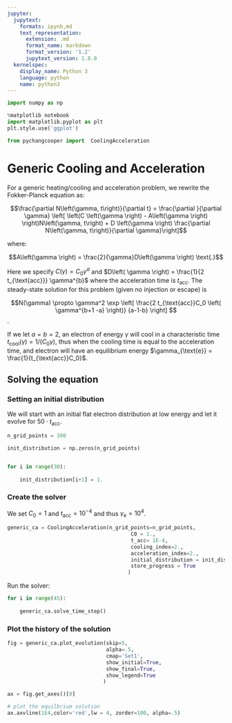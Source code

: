 ```yaml
---
jupyter:
  jupytext:
    formats: ipynb,md
    text_representation:
      extension: .md
      format_name: markdown
      format_version: '1.2'
      jupytext_version: 1.8.0
  kernelspec:
    display_name: Python 3
    language: python
    name: python3
---
```


```python
import numpy as np

%matplotlib notebook
import matplotlib.pyplot as plt
plt.style.use('ggplot')

from pychangcooper import  CoolingAcceleration

```

<!-- #region -->
# Generic Cooling and Acceleration

For a generic heating/cooling and acceleration problem, we rewrite the Fokker-Planck equation as:

$$\frac{\partial N\left(\gamma, t\right)}{\partial t}  = \frac{\partial }{\partial \gamma} \left[ \left(C \left(\gamma \right) - A\left(\gamma \right) \right)N\left(\gamma, t\right) + D \left(\gamma \right) \frac{\partial N\left(\gamma, t\right)}{\partial \gamma}\right]$$

where:

$$A\left(\gamma \right) = \frac{2}{\gamma}D\left(\gamma \right) \text{.}$$

Here we specify $C \left( \gamma \right) = C_{0} \gamma^{a}$ and $D\left( \gamma \right) = \frac{1}{2 t_{\text{acc}}} \gamma^{b}$ where the acceleration time is $t_{\text{acc}}$. The steady-state solution for this problem (given no injection or escape) is

$$N(\gamma) \propto \gamma^2 \exp \left[ \frac{2 t_{\text{acc}}C_0 \left( \gamma^{b+1 -a} \right)} {a-1-b} \right] $$.


If we let $a=b=2$, an electron of energy $\gamma$ will cool in a characteristic time $t_{\text{cool}}(\gamma) = 1 / \left(C_0 \gamma \right)$, thus when the cooling time is equal to the acceleration time, and electron will have an equilibrium energy $\gamma_{\text{e}} = \frac{1}{t_{\text{acc}}C_0}$.

## Solving the equation

### Setting an initial distribution
We will start with an initial flat electron distribution at low energy and let it evolve for $50\cdot t_{\text{acc}}$.

<!-- #endregion -->

```python
n_grid_points = 300

init_distribution = np.zeros(n_grid_points)


for i in range(30):
    
    init_distribution[i+1] = 1.


```

### Create the solver
We set $C_0 = 1$ and $t_{\text{acc}} = 10^{-4}$ and thus $\gamma_{\text{e}} = 10^4$.



```python
generic_ca = CoolingAcceleration(n_grid_points=n_grid_points,
                                        C0 = 1.,
                                        t_acc= 1E-4,
                                        cooling_index=2.,
                                        acceleration_index=2.,
                                        initial_distribution = init_distribution,
                                        store_progress = True
                                       )
```

Run the solver:

```python
for i in range(45):
    
    generic_ca.solve_time_step()
```

### Plot the history of the solution

```python
fig = generic_ca.plot_evolution(skip=5,
                                alpha=.5,
                                cmap='Set1',
                                show_initial=True,
                                show_final=True,
                                show_legend=True
                               )

ax = fig.get_axes()[0]

# plot the equilbrium solution
ax.axvline(1E4,color='red',lw = 4, zorder=100, alpha=.5)

```

```python

```
